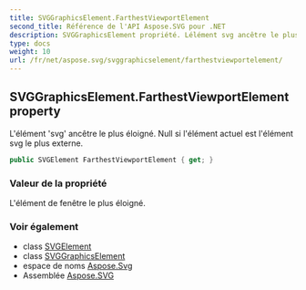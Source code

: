 ```yaml
---
title: SVGGraphicsElement.FarthestViewportElement
second_title: Référence de l'API Aspose.SVG pour .NET
description: SVGGraphicsElement propriété. Lélément svg ancêtre le plus éloigné. Null si lélément actuel est lélément svg le plus externe.
type: docs
weight: 10
url: /fr/net/aspose.svg/svggraphicselement/farthestviewportelement/
---
```

## SVGGraphicsElement.FarthestViewportElement property

L'élément 'svg' ancêtre le plus éloigné. Null si l'élément actuel est l'élément svg le plus externe.

```csharp
public SVGElement FarthestViewportElement { get; }
```

### Valeur de la propriété

L'élément de fenêtre le plus éloigné.

### Voir également

* class [SVGElement](../../svgelement/)
* class [SVGGraphicsElement](../)
* espace de noms [Aspose.Svg](../../svggraphicselement/)
* Assemblée [Aspose.SVG](../../../)


